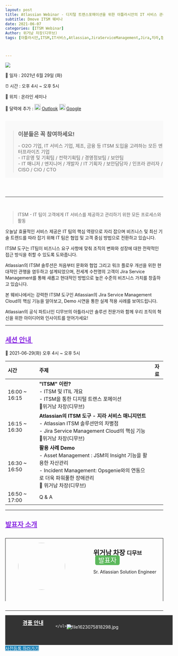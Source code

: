 ```yaml
---
layout: post
title: Atlassian Webinar - 디지털 트랜스포매이션을 위한 아틀라시안의 IT 서비스 관리 
subtitle: Dmove ITSM 웨비나
date: 2021-06-07
categories: [ITSM Webinar]
Author: 위거남 차장(디무브)
tags: [아틀라시안,ITSM,IT서비스,Atlassian,JiraServiceManagement,Jira,지라,협업솔루션,ITIL,디지털트랜스포케이션]



---
```




![](https://talkit.tv/userfiles/images/file1622460868828.jpg)





:calendar: 일자 : 2021년 6월 29일 (화)

:alarm_clock: 시간 : 오후 4시 ~ 오후 5시

&#127970; 위치 : 온라인 세미나 

:date: 달력에 추가 : <a href="https://talkit.tv/Event/Article/ICS/?IDX=2586" title="아웃룩 등록" style="display:inline-block;"><img src="https://talkit.tv/images/icon_Outlook.png" width="20" style="margin-right:3px; display:inline-block;">Outlook</a> <a href="https://talkit.tv/Event/Article/ICS/_Google.asp?IDX=2586" target="_blank" title="구글캘린더 등록" style="display:inline-block;" ><img src="https://talkit.tv/images/icon_googlecalendar.png" width="20" style="margin-right:3px; display:inline-block;">Google</a> 





<div style="margin: 30px 0; border: 0.5px solid #f9f9f9; border-ladius:3px; background-color:#f9f9f9; padding 30px 20px;">
    <div>
        <blockquote>
            <h4 style="margin-bottom: 6px !important; font-size: 18px  !important; margin:30px 0 19px; line-height: 24px !important; font-weight: bold; position:relative; letter-spacing : normal;">이분들은 꼭 참여하세요!</h4>
            <p style="font-size: 15px !important;
    line-height: 19px !important; color:#666;">- O2O 기업, IT 서비스 기업, 제조, 금융 등 ITSM 도입을 고려하는 모든 엔터프라이즈 기업 <br>- IT운영 및 기획팀 /  전략기획팀 / 경영정보팀 / 보안팀 <br>- IT 매니저 / 엔지니어 / 개발자 / IT 기획자 / 보안담당자 / 인프라 관리자 / CISO / CIO / CTO</p>
        </blockquote>
    </div>

</div>





<br>

<hr>



<br>





> ITSM - IT 팀이 고객에게 IT 서비스를 제공하고 관리하기 위한 모든 프로세스와 활동

  

  오늘날 효율적인 서비스 제공은 IT 팀의 핵심 역량으로 자리 잡으며 비즈니스 및 최신 기술 트렌드를 따라 잡기 위해 IT 팀은 협업 및 고객 중심 방법으로 전환하고 있습니다.  





ITSM 도구는 IT팀이 비즈니스 요구 사항에 맞춰 조직의 변화와 성장에 대한 전략적인 접근 방식을 취할 수 있도록 도와줍니다.



Atlassian의 ITSM 솔루션은 처음부터 문화와 협업 그리고 워크 플로우 개선을 위한 현대적인 관행을 염두하고 설계되었으며, 전세계 수천명의 고객이 Jira Service Management를 통해 새롭고 현대적인 방법으로 높은 수준의 비즈니스 가치를 창출하고 있습니다.



본 웨비나에서는 강력한 ITSM 도구인 Atlassian의 Jira Service Management Cloud의 핵심 기능을 알아보고, Demo 시연을 통한 실제 적용 사례를 보여드립니다.





Atlassian의 공식 파트너인 디무브의 아틀라시안 솔루션 전문가와 함께 우리 조직의 혁신을 위한 아이디어와 인사이트를 얻어가세요!



<hr>


## <span style="color:blueviolet;"><u>세션 안내 </u></span>



:date:    2021-06-29(화) 오후 4시 ~ 오후 5시



| 시간          | 주제                                                         | 자료 |
| :------------ | :----------------------------------------------------------- | :--: |
| 16:00 ~ 16:15 | **"ITSM" 이란?**<br />- ITSM 및 ITIL 개요<br />- ITSM을 통한 디지털 트랜스 포메이션<br />&#128589;위거남 차장(디무브) |      |
| 16:15 ~ 16:30 | **Atlassian의 ITSM 도구  - 지라 서비스 매니지먼트**<br />- Atlassian ITSM 솔루션만의 차별점<br />- Jira Service Management Cloud의 핵심 기능<br />&#128589;위거남 차장(디무브) |      |
| 16:30 ~ 16:50 | **활용 사례 Demo**<br />- Asset Management : JSM의 Insight 기능을 활용한 자산관리<br />- Incident Management: Opsgenie와의 연동으로 더욱 파워풀한 장애관리<br />&#128589; 위거남 차장(디무브) |      |
| 16:50 ~ 17:00 | Q & A                                                        |      |







<hr>




## <span style="color:blueviolet;"><u>발표자 소개 </u></span>

<div style=" border: 1px solid; display:block; position:relative; min-height:180px !important;padding-bottom:20px !important;margin:30px 0;border-bottom:0; ">
		<figure style="width:200px; float:left;  ">
            		<img style="width:150px;height:150px; display:inline-block; border-radius:50% !important;" src="https://dmove.co.kr/html/_skin/img/sub/company/img_ourteam_andy.png" alt="">
            </figure>
	<div class="blog-item-small-content">
		<h2>
			위거남&nbsp;차장
			<small>디무브</small>
			<span style="padding: 3px 10px; font-weight: 400; line-height: 1;
    color: #fff;
    text-align: center;
    white-space: nowrap;
    vertical-align: baseline;
    border-radius: .25em; margin-left:6px !important; background-color:#5cb85c;">발표자</span>
		</h2>
		<p>Sr. Atlassian Solution Engineer</p>
	</div>
</div>




<hr>





  <div style="width:100%; color:#fff !important; float: left; position:relative; min-height: 1px; padding-right: 15px; padding-left: 15px; background-color:#333333;">
        <ul style="border: 0 !important; padding-left: 0; margin-bottom: 0; list-style: none; margin-top: 0; margin-block-start: 1em; margin-block-end: 1em;
margin-inline-start: 0px; margin-inline-end: 0px; padding-inline-start: 40px; display:inline-flex;" id="nav-white ">
            <li style="font-size: 17px !important; line-height: 23px !important; text-align: -webkit-match-parent;">
            <a href="#goodsTab" style="background-color:#333333; color:white !important; font-weight:bold; margin-right:10px; " data-toggle="tab">경품 안내</a>
            </li>


        </ul>

 <div style="padding:15px 0;">
 <div style="display: block; opacity: 1; padding-bottom:20px !important; transition: opacity .15 linear;" id="goodsTab">
    <img src="https://talkit.tv/userfiles/images/file1623075818298.jpg" title="file1623075818298.jpg" style=" max-width:100%; display:block; vertical-align: middle; border:0; height: auto;">
    </div>
      </div></div>





<br>
<hr>


<div class="btn_main_more mt40 mb_t_c">
      <a href="https://talkit.tv/Event/2586" style="background-color: #1980B6; color:white;">사전등록 하러가기</a> 
		    </div>









